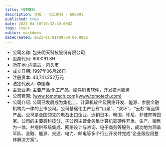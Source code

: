 ```yaml
---
title: *ST明科
description: 主板 - 化工原料 - 600091
published: true
date: 2022-04-30T19:32:39.000Z
tags: stock
editor: markdown
dateCreated: 2022-01-01T00:00:00.000Z
---
```


- 公司名称: 包头明天科技股份有限公司
- 股票代码: 600091.SH
- 所在地: 内蒙古 - 包头市
- 成立日期: 1997年06月26日
- 注册资本: 43,741.252万元
- 法定代表人: 李国春
- 主营业务: 主要产品:化工产品，硬件销售软件，开发技术服务
- 公司官网: [www.tomotech.com](www.tomotech.com)
- 公司介绍: 公司已发展成为集化工、计算机软件及网络开发、能源、参股金融机构为一体的上市公司。公司基础化工产业有“山泉”、“双环”、“云杉”等品牌产品。公司是全国领先的电石出口企业，远销日本、韩国、印尼、菲律宾等国家。公司的主要高科技分、子公司主营业务集计算机软硬件开发、生产、销售为一体，并提供系统集成、网络设计与咨询、电子商务等服务，成功地为涵盖军队、金融、能源、交通、电力、邮电等多个行业开发并完成“企业级应用整体解决方案”。


